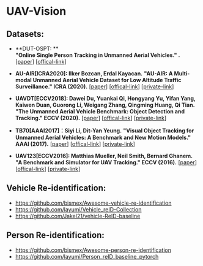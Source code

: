 # UAV-Vision




## Datasets:

* **DUT-OSPT: ** <br />
  **"Online Single Person Tracking in Unmanned Aerial Vehicles." .**  <br />
  [[paper]()]
  [[offical-link](https://github.com/wangdongdut/Online-Single-Person-Tracking-in-UAV)] <br />  

* **AU-AIR[ICRA2020]: Ilker Bozcan, Erdal Kayacan.**
  **"AU-AIR: A Multi-modal Unmanned Aerial Vehicle Dataset for Low Altitude Traffic Surveillance." ICRA (2020).** 
  [[paper](http://www.lewissoft.com/pdf/ICRA2020/0905.pdf)]
  [[offical-link](https://bozcani.github.io/auairdataset)] 
  [[private-link](https://pan.baidu.com/s/1Ow4y6ivMSptIcysJAkHYMA)]  <br />   

* **UAVDT[ECCV2018]: Dawei Du, Yuankai Qi, Hongyang Yu, Yifan Yang, Kaiwen Duan, Guorong Li, Weigang Zhang, Qingming Huang, Qi Tian.** 
  **"The Unmanned Aerial Vehicle Benchmark: Object Detection and Tracking." ECCV (2020).** 
  [[paper](https://openaccess.thecvf.com/content_ECCV_2018/papers/Dawei_Du_The_Unmanned_Aerial_ECCV_2018_paper.pdf)]
  [[offical-link](https://sites.google.com/site/daviddo0323/projects/uavdt)] 
  [[private-link](https://pan.baidu.com/s/1Oo79DLvbz8Ls9nID_Qd4XA)]  <br />  
  
 * **TB70[AAAI2017]：Siyi Li, Dit-Yan Yeung.**
   **"Visual Object Tracking for Unmanned Aerial Vehicles: A Benchmark and New Motion Models." AAAI (2017).** 
  [[paper](https://www.aaai.org/ocs/index.php/AAAI/AAAI17/paper/viewFile/14338/14292)]
  [[offical-link](https://github.com/flyers/drone-tracking)] 
  [[private-link](https://pan.baidu.com/s/17c8ecQfNsAPrivQrF0p9_A)]  <br />  
 
 * **UAV123[ECCV2016]: Matthias Mueller, Neil Smith, Bernard Ghanem.**
  **"A Benchmark and Simulator for UAV Tracking." ECCV (2016).** 
  [[paper](https://link.springer.com/chapter/10.1007%2F978-3-319-46448-0_27)]
  [[offical-link](https://cemse.kaust.edu.sa/ivul/uav123)] 
  [[private-link](https://pan.baidu.com/s/1JcDOgLEBi57FNZNeohA97g)]  <br />   
  

## Vehicle Re-identification: 

* https://github.com/bismex/Awesome-vehicle-re-identification <br /> 
* https://github.com/layumi/Vehicle_reID-Collection <br /> 
* https://github.com/Jakel21/vehicle-ReID-baseline <br />  


## Person Re-identification: 

* https://github.com/bismex/Awesome-person-re-identification <br /> 
* https://github.com/layumi/Person_reID_baseline_pytorch <br /> 
